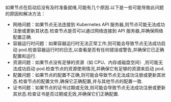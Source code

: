 如果节点在启动后没有及时准备就绪,可能有几个原因.以下是一些可能导致此问题的原因和解决方法：
- 网络问题：如果节点无法连接到 Kubernetes API 服务器,则节点可能无法成功注册或更新其状态.检查节点是否可以通过网络连接到 API 服务器,并确保网络配置正确.
- 容器运行时问题：如果容器运行时无法正常工作,则可能会导致节点无法成功启动 pod.检查容器运行时的日志,以查看是否有任何错误或警告,并确保它已正确配置和运行.
- 资源问题：如果节点没有足够的资源（如 CPU、内存或磁盘空间）,则可能无法成功启动 pod.检查节点的资源使用情况,并确保它有足够的资源来启动 pod.
- 配置问题：如果节点的配置不正确,则可能会导致节点无法成功注册或更新其状态.检查节点的配置文件,确保它正确配置,并与其他节点的配置一致.
- 证书问题：如果节点的证书过期或无效,则可能会导致节点无法成功注册或更新其状态.检查证书是否过期或无效,并确保它们正确配置.

